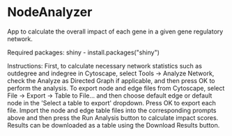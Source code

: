 # NodeAnalyzer
App to calculate the overall impact of each gene in a given gene regulatory network.

Required packages:
shiny - install.packages("shiny")

Instructions:
First, to calculate necessary network statistics such as outdegree and indegree in Cytoscape, select Tools -> Analyze Network, check the Analyze as Directed Graph if applicable, and then press OK to perform the analysis. To export node and edge files from Cytoscape, select File -> Export -> Table to File... and then choose default edge or default node in the 'Select a table to export' dropdown. Press OK to export each file. Import the node and edge table files into the corresponding prompts above and then press the Run Analysis button to calculate impact scores. Results can be downloaded as a table using the Download Results button.
